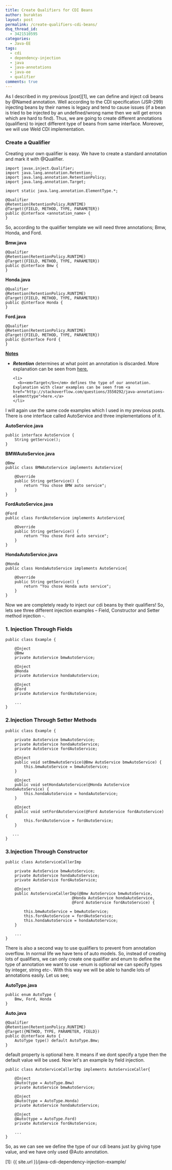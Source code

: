 ```yaml
---
title: Create Qualifiers for CDI Beans
author: buraktas
layout: post
permalink: /create-qualifiers-cdi-beans/
dsq_thread_id:
  - 3421510595
categories:
  - Java-EE
tags:
  - cdi
  - dependency-injection
  - java
  - java-annotations
  - java-ee
  - qualifier
comments: true
---
```

As I described in my previous [post][1], we can define and inject cdi beans by <blognewcode>@Named</blognewcode> annotation. Well according to the CDI specification (JSR-299) injecting beans by their names is legacy and tend to cause issues (if a bean is tried to be injected by an undefined/wrong name then we will get errors which are hard to find). Thus, we are going to create different annotations (qualifiers) to inject different type of beans from same interface. Moreover, we will use Weld CDI implementation.

<!--more-->

<h3> Create a Qualifier </h3>

Creating your own qualifier is easy. We have to create a standard annotation and mark it with <blognewcode>@Qualifier</blognewcode>.

<pre><code class="language-java">import javax.inject.Qualifier;
import java.lang.annotation.Retention;
import java.lang.annotation.RetentionPolicy;
import java.lang.annotation.Target;

import static java.lang.annotation.ElementType.*;

@Qualifier
@Retention(RetentionPolicy.RUNTIME)
@Target({FIELD, METHOD, TYPE, PARAMETER})
public @interface &lt;annotation_name&gt; {
}</code>
</pre>

So, according to the qualifier template we will need three annotations; Bmw, Honda, and Ford.

<b>Bmw.java</b>
  
<pre><code class="language-java">@Qualifier
@Retention(RetentionPolicy.RUNTIME)
@Target({FIELD, METHOD, TYPE, PARAMETER})
public @interface Bmw {
}</code>
</pre>

<b>Honda.java</b>
  
<pre><code class="language-java">@Qualifier
@Retention(RetentionPolicy.RUNTIME)
@Target({FIELD, METHOD, TYPE, PARAMETER})
public @interface Honda {
}</code>
</pre>

<b>Ford.java</b>
  
<pre><code class="language-java">@Qualifier
@Retention(RetentionPolicy.RUNTIME)
@Target({FIELD, METHOD, TYPE, PARAMETER})
public @interface Ford {
}</code>
</pre>

<b><u>Notes</u></b>

<div>
  <ul>
    <li>
      <b><em>Retention</b></em> determines at what point an annotation is discarded. More explanation can be seen from <a href="http://stackoverflow.com/questions/3107970/annotations-retention-policy">here.</a>
    </li> 
      
    <li>
      <b><em>Target</b></em> defines the type of our annotation. Explanation with clear examples can be seen from <a href="http://stackoverflow.com/questions/3550292/java-annotations-elementtype">here.</a>
    </li>
  </ul>
</div> 
        
I will again use the same code examples which I used in my previous posts. There is one interface called AutoService and three implementations of it.

<b>AutoService.java</b>
          
<pre><code class="language-java">public interface AutoService {
    String getService();
}</code>
</pre>

<b>BMWAutoService.java</b>
          
<pre><code class="language-java" >@Bmw
public class BMWAutoService implements AutoService{

    @Override
    public String getService() {
        return "You chose BMW auto service";
    }
}</code>
</pre>

<b>FordAutoService.java</b>
          
<pre><code class="language-java">@Ford
public class FordAutoService implements AutoService{

    @Override
    public String getService() {
        return "You chose Ford auto service";
    }
}</code>
</pre>

<b>HondaAutoService.java</b>
          
<pre><code class="language-java">@Honda
public class HondaAutoService implements AutoService{

    @Override
    public String getService() {
        return "You chose Honda auto service";
    }
}</code>
</pre>

Now we are completely ready to inject our cdi beans by their qualifiers! So, lets see three different injection examples &#8211; Field, Constructor and Setter method injection -.

<h3> 1. Injection Through Fields </h3>
        
<pre><code class="language-java" >public class Example {
 
    @Inject
    @Bmw
    private AutoService bmwAutoService;
 
    @Inject
    @Honda
    private AutoService hondaAutoService;
 
    @Inject
    @Ford
    private AutoService fordAutoService;
 
    ...
}</code>
</pre>
        
<h3> 2.Injection Through Setter Methods </h3>
        
<pre><code class="language-java">public class Example {
 
    private AutoService bmwAutoService;
    private AutoService hondaAutoService;
    private AutoService fordAutoService;
 
    @Inject
    public void setBmwAutoService(@Bmw AutoService bmwAutoService) {
        this.bmwAutoService = bmwAutoService;
    }
 
    @Inject
    public void setHondaAutoService(@Honda AutoService hondaAutoService) {
        this.hondaAutoService = hondaAutoService;
    }
 
    @Inject
    public void setFordAutoService(@Ford AutoService fordAutoService) {
        this.fordAutoService = fordAutoService;
    }
   
   ...
}</code>
</pre>

<h3> 3.Injection Through Constructor </h3>
        
<pre><code class="language-java">public class AutoServiceCallerImp 
 
    private AutoService bmwAutoService;
    private AutoService hondaAutoService;
    private AutoService fordAutoService;
 
    @Inject
    public AutoServiceCallerImp(@Bmw AutoService bmwAutoService,
                             @Honda AutoService hondaAutoService,
                             @Ford AutoService fordAutoService) {
 
        this.bmwAutoService = bmwAutoService;
        this.fordAutoService = fordAutoService;
        this.hondaAutoService = hondaAutoService;
    }

    ...
}</code>
</pre>

There is also a second way to use qualifiers to prevent from annotation overflow. In normal life we have tens of auto models. So, instead of creating lots of qualifiers, we can only create one qualifier and enum to define the type of annotation we want to use -enum is optional we can specify types by integer, string etc-. With this way we will be able to handle lots of annotations easily. Let us see;

<b>AutoType.java</b>
          
<pre><code class="language-java">public enum AutoType {
    Bmw, Ford, Honda
}</code>
</pre>


<b>Auto.java</b> 
          
<pre><code class="language-java">@Qualifier
@Retention(RetentionPolicy.RUNTIME)
@Target({METHOD, TYPE, PARAMETER, FIELD})
public @interface Auto {
    AutoType type() default AutoType.Bmw;
}</code>
</pre>

<blognewcode>default</blognewcode> property is optional here. It means if we dont specify a type then the default value will be used. Now let's an example by field injection.

<pre><code class="language-java">public class AutoServiceCallerImp implements AutoServiceCaller{

    @Inject
    @Auto(type = AutoType.Bmw)
    private AutoService bmwAutoService;

    @Inject
    @Auto(type = AutoType.Honda)
    private AutoService hondaAutoService;

    @Inject
    @Auto(type = AutoType.Ford)
    private AutoService fordAutoService;

    ...
}</code>
</pre>

So, as we can see we define the type of our cdi beans just by giving type value, and we have only used <blognewcode>@Auto</blognewcode> annotation.

 [1]: {{ site.url }}/java-cdi-dependency-injection-example/